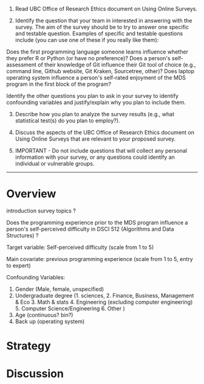 1. Read UBC Office of Research Ethics document on Using Online Surveys.

2. Identify the question that your team in interested in answering with the survey. The aim of the survey should be to try to answer one specific and testable question. Examples of specific and testable questions include (you can use one of these if you really like them):

Does the first programming language someone learns influence whether they prefer R or Python (or have no preference)?
Does a person's self-assessment of their knowledge of Git influence their Git tool of choice (e.g., command line, Github website, Git Kraken, Sourcetree, other)?
Does laptop operating system influence a person's self-rated enjoyment of the MDS program in the first block of the program?

Identify the other questions you plan to ask in your survey to identify confounding variables and justify/explain why you plan to include them.

3. Describe how you plan to analyze the survey results (e.g., what statistical test(s) do you plan to employ?).

4. Discuss the aspects of the UBC Office of Research Ethics document on Using Online Surveys that are relevant to your proposed survey.

5. IMPORTANT - Do not include questions that will collect any personal information with your survey, or any questions could identify an individual or vulnerable groups.

---
# Overview

introduction
survey topics ?

Does the programming experience prior to the MDS program influence a person's self-perceived difficulty in DSCI 512 (Algorithms and Data Structures) ?

Target variable:
Self-perceived difficulty (scale from 1 to 5)

Main covariate:
previous programming experience (scale from 1 to 5, entry to expert)

Confounding Variables:
1. Gender (Male, female, unspecified)
2. Undergraduate degree (1. sciences, 2. Finance, Business, Management & Eco 3. Math & stats 4.
  Engineering (excluding computer engineering) 5. Computer Science/Engineering 6. Other )
3. Age (continuous? bin?)
4. Back up (operating system)

# Strategy



# Discussion
